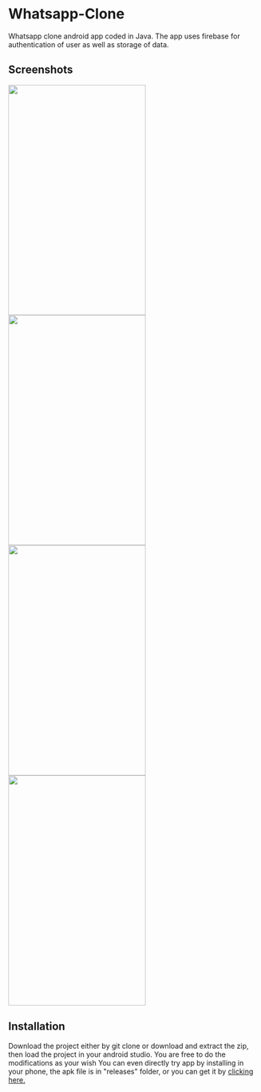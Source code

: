 # Whatsapp-Clone
Whatsapp clone android app coded in Java. The app uses firebase for authentication of user as well as storage of data. 

## Screenshots
<img src="https://github.com/gtiwari912/Whatsapp-Clone/blob/master/Screenshots/ss2.png" width="275" height="460"> <img src="https://github.com/gtiwari912/Whatsapp-Clone/blob/master/Screenshots/ss4.jpeg" width="275" height="460"> <img src="https://github.com/gtiwari912/Whatsapp-Clone/blob/master/Screenshots/ss1.png" width="275" height="460"><img src="https://github.com/gtiwari912/Whatsapp-Clone/blob/master/Screenshots/ss3.jpeg" width="275" height="460">

## Installation

Download the project either by git clone or download and extract the zip, then load the project in your android studio. You are free to do the modifications as your wish
You can even directly try app by installing in your phone, the apk file is in "releases" folder, or you can get it by <a href="https://github.com/AakanshaSingh0601/Instant-Chat/blob/master/app/release/app-release.apk">clicking here.</a> 
